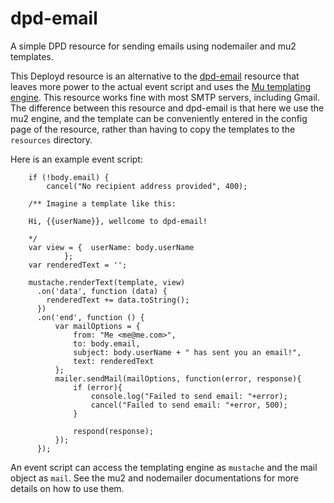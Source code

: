 dpd-email
=========

A simple DPD resource for sending emails using nodemailer and mu2 templates.

This Deployd resource is an alternative to the [dpd-email](https://github.com/deployd/dpd-email) resource that leaves more power to the actual event script and uses the [Mu templating engine](https://github.com/raycmorgan/Mu). This resource works fine with most SMTP servers, including Gmail. The difference between this resource and dpd-email is that here we use the mu2 engine, and the template can be conveniently entered in the config page of the resource, rather than having to copy the templates to the `resources` directory.

Here is an example event script:

```node
	if (!body.email) {
	    cancel("No recipient address provided", 400);
    
	/** Imagine a template like this:
	
	Hi, {{userName}}, wellcome to dpd-email!
	
	*/
	var view = {  userName: body.userName
	        };
	var renderedText = '';
	
	mustache.renderText(template, view)
      .on('data', function (data) {
        renderedText += data.toString();
      })
      .on('end', function () {
          var mailOptions = {
              from: "Me <me@me.com>",
              to: body.email,
              subject: body.userName + " has sent you an email!",
              text: renderedText
          };
          mailer.sendMail(mailOptions, function(error, response){
              if (error){
                  console.log("Failed to send email: "+error);
                  cancel("Failed to send email: "+error, 500);
              }
          
              respond(response);
          });
      });
```

An event script can access the templating engine as `mustache` and the mail object as `mail`. See the mu2 and nodemailer documentations for more details on how to use them.

